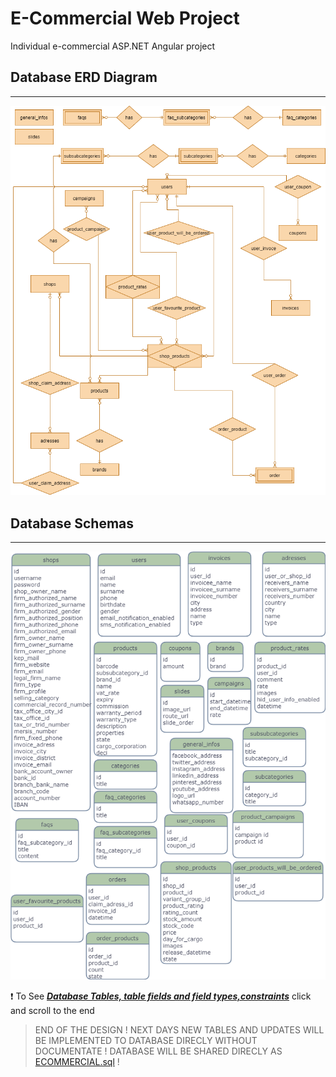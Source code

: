 # E-Commercial Web Project
Individual e-commercial ASP.NET Angular project

## Database ERD Diagram
- - - -
![ERD Diagram](https://github.com/sufasah/ECommercial/blob/master/UML/ERD.png?raw=true "Database ERD Diagram")

## Database Schemas
- - - -
![Database Schemas](https://github.com/sufasah/ECommercial/blob/master/UML/Entities.png?raw=true "Database Schemas")

:exclamation: To See ***[Database Tables, table fields and field types,constraints](https://github.com/sufasah/ECommercial/blob/master/Database%20Design.txt "Database Design.txt")*** click and scroll to the end

>END OF THE DESIGN ! NEXT DAYS NEW TABLES AND UPDATES WILL BE IMPLEMENTED TO DATABASE DIRECLY WITHOUT DOCUMENTATE ! DATABASE WILL BE SHARED DIRECLY AS [ECOMMERCIAL.sql](https://github.com/sufasah/ECommercial/blob/master/ecommercial.sql "Database Dump File") !
